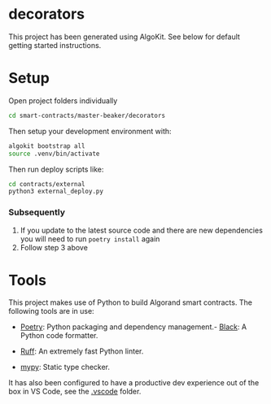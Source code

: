# decorators

This project has been generated using AlgoKit. See below for default getting started instructions.

# Setup

Open project folders individually

```sh
cd smart-contracts/master-beaker/decorators
```

Then setup your development environment with:

```sh
algokit bootstrap all
source .venv/bin/activate
```

Then run deploy scripts like:

```sh
cd contracts/external
python3 external_deploy.py
```

### Subsequently

1. If you update to the latest source code and there are new dependencies you will need to run `poetry install` again
2. Follow step 3 above

# Tools

This project makes use of Python to build Algorand smart contracts. The following tools are in use:

- [Poetry](https://python-poetry.org/): Python packaging and dependency management.- [Black](https://github.com/psf/black): A Python code formatter.
- [Ruff](https://github.com/charliermarsh/ruff): An extremely fast Python linter.

- [mypy](https://mypy-lang.org/): Static type checker.

It has also been configured to have a productive dev experience out of the box in VS Code, see the [.vscode](./.vscode) folder.
